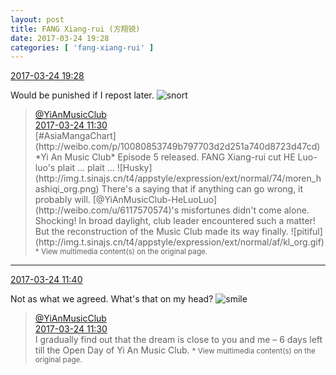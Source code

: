 ```yaml
---
layout: post
title: FANG Xiang-rui (方翔锐)
date: 2017-03-24 19:28
categories: [ 'fang-xiang-rui' ]
---
```


<div class="weibo-info">
  <a href="http://weibo.com/6117583008/EBiSMCic2">2017-03-24 19:28</a>
</div>

Would be punished if I repost later. ![snort](http://img.t.sinajs.cn/t4/appstyle/expression/ext/normal/49/hatea_org.gif)

<!-- more -->

> <div class="weibo-post-name">
>   <a href="http://weibo.com/u/6094546964">@YiAnMusicClub</a>
> </div>
> <div class="weibo-info">
>   <a href="http://weibo.com/6094546964/EBg4Ps737">2017-03-24 11:30</a>
> </div>
> [#AsiaMangaChart](http://weibo.com/p/10080853749b797703d2d251a740d8723d47cd) *Yi An Music Club* Episode 5 released. FANG Xiang-rui cut HE Luo-luo's plait … plait … ![Husky](http://img.t.sinajs.cn/t4/appstyle/expression/ext/normal/74/moren_hashiqi_org.png) There's a saying that if anything can go wrong, it probably will. [@YiAnMusicClub-HeLuoLuo](http://weibo.com/u/6117570574)'s misfortunes didn't come alone. Shocking! In broad daylight, club leader encountered such a matter! But the reconstruction of the Music Club made its way finally. ![pitiful](http://img.t.sinajs.cn/t4/appstyle/expression/ext/normal/af/kl_org.gif)  
> <small>* View multimedia content(s) on the original page.</small>

---

<div class="weibo-info">
  <a href="http://weibo.com/6117583008/EBfOJBULO">2017-03-24 11:40</a>
</div>

Not as what we agreed. What's that on my head? ![smile](http://img.t.sinajs.cn/t4/appstyle/expression/ext/normal/5c/huanglianwx_org.gif)

> <div class="weibo-post-name">
>   <a href="http://weibo.com/u/6094546964">@YiAnMusicClub</a>
> </div>
> <div class="weibo-info">
>   <a href="http://weibo.com/6094546964/EBfKwnNhN">2017-03-24 11:30</a>
> </div>
> I gradually find out that the dream is close to you and me – 6 days left till the Open Day of Yi An Music Club.  
> <small>* View multimedia content(s) on the original page.</small>
